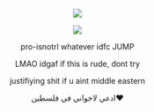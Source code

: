 <p align="center"
  
  ![](https://komarev.com/ghpvc/?username=yutanejohiel&color=blue&style=plastic&label=🫧&abbreviated=true)

<p align="center"
  
  ![](https://64.media.tumblr.com/ec78e17e49e00e2eb74b2f5a0f78501e/89c9d9612521108b-49/s1280x1920/acc26f523b5496cda83bafcb6fe6bf686c16cfea.gif)

<p align="center"

pro-isnotrl whatever idfc JUMP 
<p align="center"

LMAO idgaf if this is rude, dont try
<p align="center"
  
justifiying shit if u aint middle eastern

<p align="center"

ادعي لاخواني في فلسطين❤
